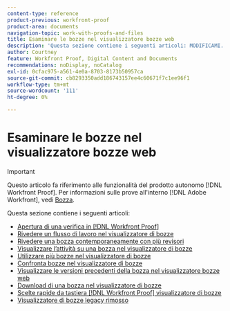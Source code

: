 ```yaml
---
content-type: reference
product-previous: workfront-proof
product-area: documents
navigation-topic: work-with-proofs-and-files
title: Esaminare le bozze nel visualizzatore bozze web
description: 'Questa sezione contiene i seguenti articoli: MODIFICAMI.'
author: Courtney
feature: Workfront Proof, Digital Content and Documents
recommendations: noDisplay, noCatalog
exl-id: 0cfac975-a561-4e0a-8703-8173b50957ca
source-git-commit: cb8293350add186743157ee4c60671f7c1ee96f1
workflow-type: tm+mt
source-wordcount: '111'
ht-degree: 0%

---
```


# Esaminare le bozze nel visualizzatore bozze web

>[!IMPORTANT]
>
>Questo articolo fa riferimento alle funzionalità del prodotto autonomo [!DNL Workfront Proof]. Per informazioni sulle prove all&#39;interno [!DNL Adobe Workfront], vedi [Bozza](../../../review-and-approve-work/proofing/proofing.md).

Questa sezione contiene i seguenti articoli:

* [Apertura di una verifica in [!DNL Workfront Proof]](../../../workfront-proof/wp-work-proofsfiles/review-proofs-wpv/open-proof.md)
* [Rivedere un flusso di lavoro nel visualizzatore di bozze](../../../workfront-proof/wp-work-proofsfiles/review-proofs-wpv/review-workflow.md)
* [Rivedere una bozza contemporaneamente con più revisori](../../../workfront-proof/wp-work-proofsfiles/review-proofs-wpv/review-proof-with-multiple-reviewers.md)
* [Visualizzare l’attività su una bozza nel visualizzatore di bozze](../../../workfront-proof/wp-work-proofsfiles/review-proofs-wpv/view-activity-on-a-proof.md)
* [Utilizzare più bozze nel visualizzatore di bozze](../../../workfront-proof/wp-work-proofsfiles/review-proofs-wpv/work-with-multiple-proofs.md)
* [Confronta bozze nel visualizzatore di bozze](../../../workfront-proof/wp-work-proofsfiles/review-proofs-wpv/compare-proofs.md)
* [Visualizzare le versioni precedenti della bozza nel visualizzatore bozze web](../../../workfront-proof/wp-work-proofsfiles/review-proofs-wpv/view-previous-proof-versions.md)
* [Download di una bozza nel visualizzatore di bozze](../../../workfront-proof/wp-work-proofsfiles/review-proofs-wpv/download-proof.md)
* [Scelte rapide da tastiera [!DNL Workfront Proof] visualizzatore di bozze](../../../workfront-proof/wp-work-proofsfiles/review-proofs-wpv/keyboard-shortcuts.md)
* [Visualizzatore di bozze legacy rimosso](../../../workfront-proof/wp-work-proofsfiles/review-proofs-wpv/lpv-removed.md)
